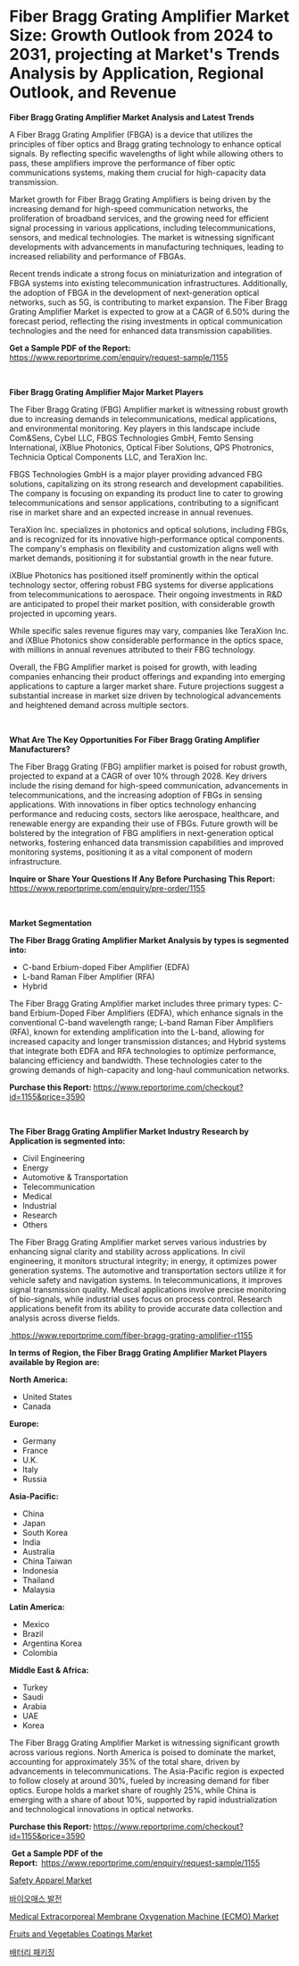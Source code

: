 <p><h1>Fiber Bragg Grating Amplifier Market Size: Growth Outlook from 2024 to 2031, projecting at Market's Trends Analysis by Application, Regional Outlook, and Revenue</h1></p><p><strong>Fiber Bragg Grating Amplifier Market Analysis and Latest Trends</strong></p>
<p><p>A Fiber Bragg Grating Amplifier (FBGA) is a device that utilizes the principles of fiber optics and Bragg grating technology to enhance optical signals. By reflecting specific wavelengths of light while allowing others to pass, these amplifiers improve the performance of fiber optic communications systems, making them crucial for high-capacity data transmission. </p><p>Market growth for Fiber Bragg Grating Amplifiers is being driven by the increasing demand for high-speed communication networks, the proliferation of broadband services, and the growing need for efficient signal processing in various applications, including telecommunications, sensors, and medical technologies. The market is witnessing significant developments with advancements in manufacturing techniques, leading to increased reliability and performance of FBGAs.</p><p>Recent trends indicate a strong focus on miniaturization and integration of FBGA systems into existing telecommunication infrastructures. Additionally, the adoption of FBGA in the development of next-generation optical networks, such as 5G, is contributing to market expansion. The Fiber Bragg Grating Amplifier Market is expected to grow at a CAGR of 6.50% during the forecast period, reflecting the rising investments in optical communication technologies and the need for enhanced data transmission capabilities.</p></p>
<p><strong>Get a Sample PDF of the Report:&nbsp;</strong> <a href="https://www.reportprime.com/enquiry/request-sample/1155">https://www.reportprime.com/enquiry/request-sample/1155</a></p>
<p>&nbsp;</p>
<p><strong>Fiber Bragg Grating Amplifier Major Market Players</strong></p>
<p><p>The Fiber Bragg Grating (FBG) Amplifier market is witnessing robust growth due to increasing demands in telecommunications, medical applications, and environmental monitoring. Key players in this landscape include Com&Sens, Cybel LLC, FBGS Technologies GmbH, Femto Sensing International, iXBlue Photonics, Optical Fiber Solutions, QPS Photronics, Technicia Optical Components LLC, and TeraXion Inc.</p><p>FBGS Technologies GmbH is a major player providing advanced FBG solutions, capitalizing on its strong research and development capabilities. The company is focusing on expanding its product line to cater to growing telecommunications and sensor applications, contributing to a significant rise in market share and an expected increase in annual revenues.</p><p>TeraXion Inc. specializes in photonics and optical solutions, including FBGs, and is recognized for its innovative high-performance optical components. The company's emphasis on flexibility and customization aligns well with market demands, positioning it for substantial growth in the near future. </p><p>iXBlue Photonics has positioned itself prominently within the optical technology sector, offering robust FBG systems for diverse applications from telecommunications to aerospace. Their ongoing investments in R&D are anticipated to propel their market position, with considerable growth projected in upcoming years.</p><p>While specific sales revenue figures may vary, companies like TeraXion Inc. and iXBlue Photonics show considerable performance in the optics space, with millions in annual revenues attributed to their FBG technology.</p><p>Overall, the FBG Amplifier market is poised for growth, with leading companies enhancing their product offerings and expanding into emerging applications to capture a larger market share. Future projections suggest a substantial increase in market size driven by technological advancements and heightened demand across multiple sectors.</p></p>
<p>&nbsp;</p>
<p><strong>What Are The Key Opportunities For Fiber Bragg Grating Amplifier Manufacturers?</strong></p>
<p><p>The Fiber Bragg Grating (FBG) amplifier market is poised for robust growth, projected to expand at a CAGR of over 10% through 2028. Key drivers include the rising demand for high-speed communication, advancements in telecommunications, and the increasing adoption of FBGs in sensing applications. With innovations in fiber optics technology enhancing performance and reducing costs, sectors like aerospace, healthcare, and renewable energy are expanding their use of FBGs. Future growth will be bolstered by the integration of FBG amplifiers in next-generation optical networks, fostering enhanced data transmission capabilities and improved monitoring systems, positioning it as a vital component of modern infrastructure.</p></p>
<p><strong>Inquire or Share Your Questions If Any Before Purchasing This Report:</strong> <a href="https://www.reportprime.com/enquiry/pre-order/1155">https://www.reportprime.com/enquiry/pre-order/1155</a></p>
<p>&nbsp;</p>
<p><strong>Market Segmentation</strong></p>
<p><strong>The Fiber Bragg Grating Amplifier Market Analysis by types is segmented into:</strong></p>
<p><ul><li>C-band Erbium-doped Fiber Amplifier (EDFA)</li><li>L-band Raman Fiber Amplifier (RFA)</li><li>Hybrid</li></ul></p>
<p><p>The Fiber Bragg Grating Amplifier market includes three primary types: C-band Erbium-Doped Fiber Amplifiers (EDFA), which enhance signals in the conventional C-band wavelength range; L-band Raman Fiber Amplifiers (RFA), known for extending amplification into the L-band, allowing for increased capacity and longer transmission distances; and Hybrid systems that integrate both EDFA and RFA technologies to optimize performance, balancing efficiency and bandwidth. These technologies cater to the growing demands of high-capacity and long-haul communication networks.</p></p>
<p><strong>Purchase this Report:&nbsp;</strong><a href="https://www.reportprime.com/checkout?id=1155&price=3590">https://www.reportprime.com/checkout?id=1155&price=3590</a></p>
<p>&nbsp;</p>
<p><strong>The Fiber Bragg Grating Amplifier Market Industry Research by Application is segmented into:</strong></p>
<p><ul><li>Civil Engineering</li><li>Energy</li><li>Automotive & Transportation</li><li>Telecommunication</li><li>Medical</li><li>Industrial</li><li>Research</li><li>Others</li></ul></p>
<p><p>The Fiber Bragg Grating Amplifier market serves various industries by enhancing signal clarity and stability across applications. In civil engineering, it monitors structural integrity; in energy, it optimizes power generation systems. The automotive and transportation sectors utilize it for vehicle safety and navigation systems. In telecommunications, it improves signal transmission quality. Medical applications involve precise monitoring of bio-signals, while industrial uses focus on process control. Research applications benefit from its ability to provide accurate data collection and analysis across diverse fields.</p></p>
<p><a href="https://www.reportprime.com/fiber-bragg-grating-amplifier-r1155">&nbsp;https://www.reportprime.com/fiber-bragg-grating-amplifier-r1155</a></p>
<p><strong>In terms of Region, the Fiber Bragg Grating Amplifier Market Players available by Region are:</strong></p>
<p>
    <p> <strong> North America: </strong>
        <ul>
            <li>United States</li>
            <li>Canada</li>
        </ul>
        </p> 
    <p> <strong> Europe: </strong>
        <ul>
            <li>Germany</li>
            <li>France</li>
            <li>U.K.</li>
            <li>Italy</li>
            <li>Russia</li>
        </ul>
        </p> 
    <p> <strong> Asia-Pacific: </strong>
        <ul>
            <li>China</li>
            <li>Japan</li>
            <li>South Korea</li>
            <li>India</li>
            <li>Australia</li>
            <li>China Taiwan</li>
            <li>Indonesia</li>
            <li>Thailand</li>
            <li>Malaysia</li>
        </ul>
        </p> 
    <p> <strong> Latin America: </strong>
        <ul>
            <li>Mexico</li>
            <li>Brazil</li>
            <li>Argentina Korea</li>
            <li>Colombia</li>
        </ul>
        </p> 
    <p> <strong> Middle East & Africa: </strong>
        <ul>
            <li>Turkey</li>
            <li>Saudi</li>
            <li>Arabia</li>
            <li>UAE</li>
            <li>Korea</li>
        </ul>
    </p>
    </p>
<p><p>The Fiber Bragg Grating Amplifier Market is witnessing significant growth across various regions. North America is poised to dominate the market, accounting for approximately 35% of the total share, driven by advancements in telecommunications. The Asia-Pacific region is expected to follow closely at around 30%, fueled by increasing demand for fiber optics. Europe holds a market share of roughly 25%, while China is emerging with a share of about 10%, supported by rapid industrialization and technological innovations in optical networks.</p></p>
<p><strong>Purchase this Report: </strong><a href="https://www.reportprime.com/checkout?id=1155&price=3590">https://www.reportprime.com/checkout?id=1155&price=3590</a></p>
<p>&nbsp;<strong>Get a Sample PDF of the Report:&nbsp;&nbsp;</strong><a href="https://www.reportprime.com/enquiry/request-sample/1155">https://www.reportprime.com/enquiry/request-sample/1155</a></p>
<p><strong></strong></p>
<p><p><a href="https://www.linkedin.com/pulse/safety-apparel-industry-analysis-report-its-market-size-growing-ttihf?trackingId=2KEY%2FaDGR06HQlyz5xhpyw%3D%3D">Safety Apparel Market</a></p><p><a href="https://medium.com/@jordymiller25/%EA%B8%80%EB%A1%9C%EB%B2%8C-%EB%B0%94%EC%9D%B4%EC%98%A4%EB%A7%A4%EC%8A%A4-%EB%B0%9C%EC%A0%84-%EC%8B%9C%EC%9E%A5%EC%9D%98-%EC%83%88%EB%A1%9C%EC%9A%B4-%EA%B8%B0%ED%9A%8C%EC%99%80-%EB%8F%84%EC%A0%84-%EA%B3%BC%EC%A0%9C-2024-2031-48c45bf38c75">바이오매스 발전</a></p><p><a href="https://issuu.com/reportprime-2/docs/medical-extracorporeal-membrane-oxy_0f79393c615c6a">Medical Extracorporeal Membrane Oxygenation Machine (ECMO) Market</a></p><p><a href="https://www.linkedin.com/pulse/fruits-vegetables-coatings-market-global-share-ranking-kl0de?trackingId=S%2F2S5WpmRHqCSzURnI1Ktg%3D%3D">Fruits and Vegetables Coatings Market</a></p><p><a href="https://medium.com/@jordymiller25/%EB%B0%B0%ED%84%B0%EB%A6%AC-%ED%8C%A8%ED%82%A4%EC%A7%95-%EC%82%B0%EC%97%85%EC%97%90-%EB%8C%80%ED%95%9C-%ED%86%B5%EC%B0%B0%EB%A0%A5-2031%EB%85%84%EA%B9%8C%EC%A7%80%EC%9D%98-%EC%8B%9C%EC%9E%A5-%EC%9E%AC%EB%AC%B4-%EC%83%81%ED%83%9C-%EC%8B%9C%EC%9E%A5-%EA%B7%9C%EB%AA%A8-%EB%B0%8F-%EC%88%98%EC%9D%B5-%EB%B6%84%EC%84%9D-6d0bd914f7ae">배터리 패키징</a></p></p>